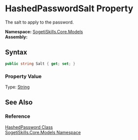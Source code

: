 HashedPasswordSalt Property
===========================
The salt to apply to the password.

**Namespace:** [SogetiSkills.Core.Models][1]  
**Assembly:**

Syntax
------

```csharp
public string Salt { get; set; }
```

### Property Value
Type: [String][2]

See Also
--------

### Reference
[HashedPassword Class][3]  
[SogetiSkills.Core.Models Namespace][1]  

[1]: ../README.md
[2]: http://msdn.microsoft.com/en-us/library/s1wwdcbf
[3]: README.md